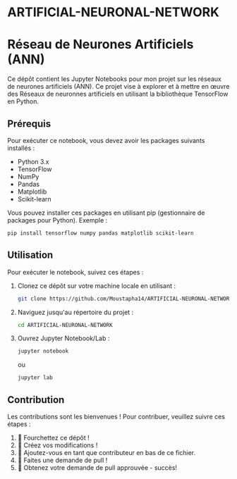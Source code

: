 # ARTIFICIAL-NEURONAL-NETWORK


# Réseau de Neurones Artificiels (ANN)

Ce dépôt contient les Jupyter Notebooks pour mon projet sur les réseaux de neurones artificiels (ANN). Ce projet vise à explorer et à mettre en œuvre des Réseaux de neuronnes artificiels en utilisant la bibliothèque TensorFlow en Python.

## Prérequis

Pour exécuter ce notebook, vous devez avoir les packages suivants installés :

- Python 3.x
- TensorFlow
- NumPy
- Pandas
- Matplotlib
- Scikit-learn

Vous pouvez installer ces packages en utilisant pip (gestionnaire de packages pour Python). Exemple :

```bash
pip install tensorflow numpy pandas matplotlib scikit-learn
```


## Utilisation

Pour exécuter le notebook, suivez ces étapes :

1. Clonez ce dépôt sur votre machine locale en utilisant :

    ```bash
    git clone https://github.com/Moustapha14/ARTIFICIAL-NEURONAL-NETWORK.git
    ```

2. Naviguez jusqu'au répertoire du projet :

    ```bash
    cd ARTIFICIAL-NEURONAL-NETWORK
    ```

3. Ouvrez Jupyter Notebook/Lab :

    ```bash
    jupyter notebook
    ```
    ou
    ```bash
    jupyter lab
    ```


## Contribution

Les contributions sont les bienvenues ! Pour contribuer, veuillez suivre ces étapes :

1. 🍴 Fourchettez ce dépôt !
2. 🔨 Créez vos modifications !
3. 👥 Ajoutez-vous en tant que contributeur en bas de ce fichier.
4. 🔧 Faites une demande de pull !
5. 🎉 Obtenez votre demande de pull approuvée - succès!





